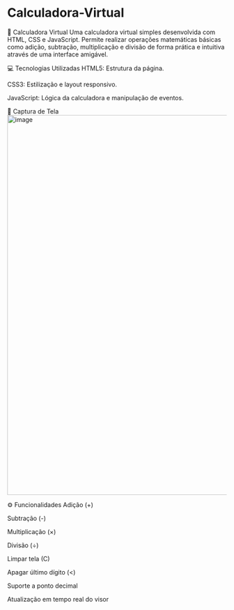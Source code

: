 # Calculadora-Virtual
🧮 Calculadora Virtual
Uma calculadora virtual simples desenvolvida com HTML, CSS e JavaScript. Permite realizar operações matemáticas básicas como adição, subtração, multiplicação e divisão de forma prática e intuitiva através de uma interface amigável.

💻 Tecnologias Utilizadas
HTML5: Estrutura da página.

CSS3: Estilização e layout responsivo.

JavaScript: Lógica da calculadora e manipulação de eventos.

📸 Captura de Tela
<img width="1600" height="873" alt="image" src="https://github.com/user-attachments/assets/232c535a-3029-41d0-a7a6-32f080a723cb" />

⚙️ Funcionalidades
Adição (+)

Subtração (-)

Multiplicação (×)

Divisão (÷)

Limpar tela (C)

Apagar último dígito (<)

Suporte a ponto decimal

Atualização em tempo real do visor
